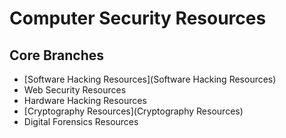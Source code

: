 # Computer Security Resources

## Core Branches

- [Software Hacking Resources](Software Hacking Resources)
- Web Security Resources
- Hardware Hacking Resources
- [Cryptography Resources](Cryptography Resources)
-  Digital Forensics Resources
